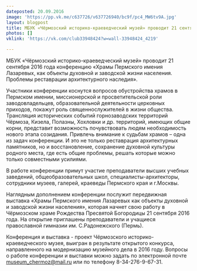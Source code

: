```yaml
---
dateposted: 20.09.2016
image: 'https://pp.vk.me/c637726/v637726940/bc9f/pc4_MW6tv9A.jpg'
layout: blogpost
title: МБУК «Чёрмозский историко-краеведческий музей» проводит 21 сентября 2016...
photos: []
vklink: 'https://vk.com/club33948424?w=wall-33948424_4219'

---
```

МБУК «Чёрмозский историко-краеведческий музей» проводит 21 сентября 2016 года конференцию «Храмы Пермского имения Лазаревых, как объекты духовной и заводской жизни населения. Проблемы реставрации архитектурного наследия». 
 
 
 
Участники конференции коснутся вопросов обустройства храмов в Пермском имении, миссионерской и просветительской роли заводовладельцев, образовательной деятельности церковных приходов, покажут роль священнослужителей в жизни общества. Трансляция исторических событий горнозаводских территорий Чёрмоза, Кизела, Полазны, Хохловки и др. территорий, имеющих общие корни, представит возможность почувствовать людям необходимость нового этапа созидания. Привлечь внимание к судьбам храмов – одна из задач конференции. И это не только реставрация архитектурных памятников, но и восстановление, сохранение духовной культуры родного места, где есть общие проблемы, решать которые можно только совместными усилиями. 
 
В работе конференции примут участие преподаватели высших учебных заведений, общеобразовательных школ, специалисты-архитекторы, сотрудники музеев, галерей, краеведы Пермского края и г.Москвы. 
 
Наглядным дополнением конференции послужит передвижная выставка «Храмы Пермского имения Лазаревых как объекты духовной и заводской жизни населения», которая начнет свою работу в Чёрмозском храме Рождества Пресвятой Богородицы 21 сентября 2016 года. На открытие приглашены преподаватели и учащиеся православной гимназии им. С.Радонежского (Пермь). 
 
Конференция и выставка - проект Чёрмозского историко-краеведческого музея, выигран в результате открытого конкурса, направленного на модернизацию музейного дела в 2016 году. Вопросы о работе конференции и выставки можно задать по электронной почте museum_сhermoz@mail.ru или по телефону 8-34-276-9-67-31.
